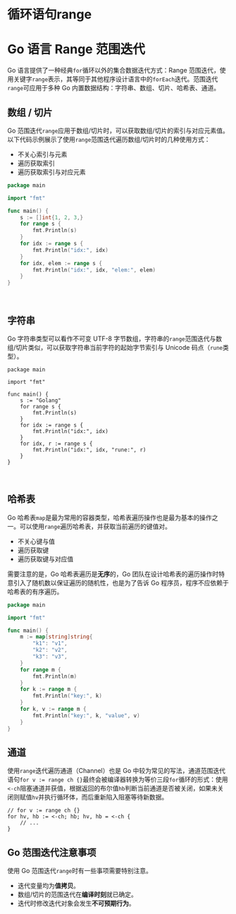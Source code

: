 # 循环语句range

# Go 语言 Range 范围迭代

Go 语言提供了一种经典`for`​循环以外的集合数据迭代方式：Range 范围迭代，使用关键字`range`​表示，其等同于其他程序设计语言中的`forEach`​迭代。范围迭代`range`​可应用于多种 Go 内置数据结构：字符串、数组、切片、哈希表、通道。

## 数组 / 切片

Go 范围迭代`range`​应用于数组/切片时，可以获取数组/切片的索引与对应元素值。以下代码示例展示了使用`range`​范围迭代遍历数组/切片时的几种使用方式：

* 不关心索引与元素
* 遍历获取索引
* 遍历获取索引与对应元素

```go
package main

import "fmt"

func main() {
    s := []int{1, 2, 3,}
    for range s {
        fmt.Println(s)
    }
    for idx := range s {
        fmt.Println("idx:", idx)
    }
    for idx, elem := range s {
        fmt.Println("idx:", idx, "elem:", elem)
    }
}
```

‍

## 字符串

Go 字符串类型可以看作不可变 UTF-8 字节数组，字符串的`range`​范围迭代与数组/切片类似，可以获取字符串当前字符的起始字节索引与 Unicode 码点（`rune`​类型）。

```
package main

import "fmt"

func main() {
    s := "Golang"
    for range s {
        fmt.Println(s)
    }
    for idx := range s {
        fmt.Println("idx:", idx)
    }
    for idx, r := range s {
        fmt.Println("idx:", idx, "rune:", r)
    }
}
```

‍

## 哈希表

Go 哈希表`map`​是最为常用的容器类型，哈希表遍历操作也是最为基本的操作之一。可以使用`range`​遍历哈希表，并获取当前遍历的键值对。

* 不关心键与值
* 遍历获取键
* 遍历获取键与对应值

需要注意的是，Go 哈希表遍历是**无序**的，Go 团队在设计哈希表的遍历操作时特意引入了随机数以保证遍历的随机性，也是为了告诉 Go 程序员，程序不应依赖于哈希表的有序遍历。

```go
package main

import "fmt"

func main() {
    m := map[string]string{
        "k1": "v1",
        "k2": "v2",
        "k3": "v3",
    }
    for range m {
        fmt.Println(m)
    }
    for k := range m {
        fmt.Println("key:", k)
    }
    for k, v := range m {
        fmt.Println("key:", k, "value", v)
    }
}
```

## 通道

使用`range`​迭代遍历通道（Channel）也是 Go 中较为常见的写法，通道范围迭代语句`for v := range ch {}`​最终会被编译器转换为等价三段`for`​循环的形式：使用`<-ch`​阻塞通道并获值，根据返回的布尔值`hb`​判断当前通道是否被关闭，如果未关闭则赋值`hv`​并执行循环体，而后重新陷入阻塞等待新数据。

```
// for v := range ch {}
for hv, hb := <-ch; hb; hv, hb = <-ch {
    // ...
}
```

## Go 范围迭代注意事项

使用 Go 范围迭代`range`​时有一些事项需要特别注意。

* 迭代变量均为**值拷贝**。
* 数组/切片的范围迭代在**编译时刻**就已确定。
* 迭代时修改迭代对象会发生**不可预期行为**。
